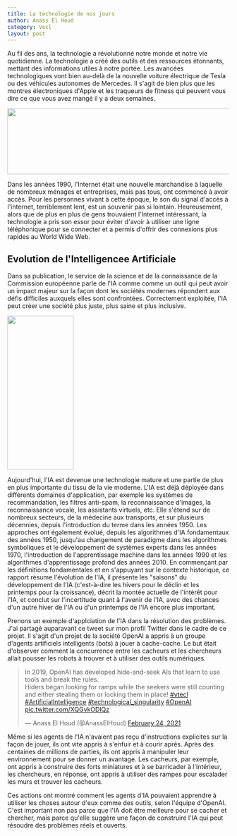 ```yaml
---
title: La technologie de nos jours
author: Anass El Houd
category: Vecl
layout: post
---
```


Au fil des ans, la technologie a révolutionné notre monde et notre vie quotidienne. La technologie a créé des outils et des ressources étonnants, mettant des informations utiles à notre portée.
Les avancées technologiques vont bien au-delà de la nouvelle voiture électrique de Tesla ou des véhicules autonomes de Mercedes. Il s'agit de bien plus que les montres électroniques d'Apple et les traqueurs de fitness qui peuvent vous dire ce que vous avez mangé il y a deux semaines.

<img style="float: center;"  src="https://www.pandasecurity.com/fr/mediacenter/src/uploads/2020/02/pandasecurity-internet-mundo.jpg" width="550" height="150" />

Dans les années 1990, l'Internet était une nouvelle marchandise à laquelle de nombreux ménages et entreprises, mais pas tous, ont commencé à avoir accès. Pour les personnes vivant à cette époque, le son du signal d'accès à l'internet, terriblement lent, est un souvenir pas si lointain. Heureusement, alors que de plus en plus de gens trouvaient l'Internet intéressant, la technologie a pris son essor pour éviter d'avoir à utiliser une ligne téléphonique pour se connecter et a permis d'offrir des connexions plus rapides au World Wide Web.


## Evolution de l'Intelligencee Artificiale

Dans sa publication, le service de la science et de la connaissance de la Commission européenne parle de l'IA comme comme un outil qui peut avoir un impact majeur sur la façon dont les sociétés modernes répondent aux défis difficiles auxquels elles sont confrontées. Correctement exploitée, l'IA peut créer une société plus juste, plus saine et plus inclusive.

<img style="float: center;"  src="https://ec.europa.eu/jrc/sites/jrcsh/files/styles/responsive-portrait/public/120469_190028.jpg?itok=2y3iRF6K" width="150" height="350" />

Aujourd'hui, l'IA est devenue une technologie mature et une partie de plus en plus importante du tissu de la vie moderne. L'IA est déjà déployée dans différents domaines d'application, par exemple les systèmes de recommandation, les filtres anti-spam, la reconnaissance d'images, la reconnaissance vocale, les assistants virtuels, etc. Elle s'étend sur de nombreux secteurs, de la médecine aux transports, et sur plusieurs décennies, depuis l'introduction du terme dans les années 1950. Les approches ont également évolué, depuis les algorithmes d'IA fondamentaux des années 1950, jusqu'au changement de paradigme dans les algorithmes symboliques et le développement de systèmes experts dans les années 1970, l'introduction de l'apprentissage machine dans les années 1990 et les algorithmes d'apprentissage profond des années 2010. En commençant par les définitions fondamentales et en s'appuyant sur le contexte historique, ce rapport résume l'évolution de l'IA, il présente les "saisons" du développement de l'IA (c'est-à-dire les hivers pour le déclin et les printemps pour la croissance), décrit la montée actuelle de l'intérêt pour l'IA, et conclut sur l'incertitude quant à l'avenir de l'IA, avec des chances d'un autre hiver de l'IA ou d'un printemps de l'IA encore plus important.

Prenons un exemple d'applciation de l'IA dans la résolution des problèmes. J'ai partagé auparavant ce tweet sur mon profil Twitter dans le cadre de ce projet. Il s'agit d'un projet de la société OpenAI a appris à un groupe d'agents artificiels intelligents (bots) à jouer à cache-cache. Le but était d'observer comment la concurrence entre les cacheurs et les chercheurs allait pousser les robots à trouver et à utiliser des outils numériques.

<blockquote class="twitter-tweet"><p lang="en" dir="ltr">In 2019, OpenAI has developed hide-and-seek AIs that learn to use tools and break the rules.<br>Hiders began looking for ramps while the seekers were still counting and either stealing them or locking them in place! <a href="https://twitter.com/hashtag/vtecl?src=hash&amp;ref_src=twsrc%5Etfw">#vtecl</a> <a href="https://twitter.com/hashtag/ArtificialIntelligence?src=hash&amp;ref_src=twsrc%5Etfw">#ArtificialIntelligence</a> <a href="https://twitter.com/hashtag/technological_singularity?src=hash&amp;ref_src=twsrc%5Etfw">#technological_singularity</a> <a href="https://twitter.com/hashtag/OpenAI?src=hash&amp;ref_src=twsrc%5Etfw">#OpenAI</a> <a href="https://t.co/XQGvkODlQz">pic.twitter.com/XQGvkODlQz</a></p>&mdash; Anass El Houd (@AnassElHoud) <a href="https://twitter.com/AnassElHoud/status/1364561483791818754?ref_src=twsrc%5Etfw">February 24, 2021</a></blockquote> <script async src="https://platform.twitter.com/widgets.js" charset="utf-8"></script>

Même si les agents de l'IA n'avaient pas reçu d'instructions explicites sur la façon de jouer, ils ont vite appris à s'enfuir et à courir après. Après des centaines de millions de parties, ils ont appris à manipuler leur environnement pour se donner un avantage. Les cacheurs, par exemple, ont appris à construire des forts miniatures et à se barricader à l'intérieur, les chercheurs, en réponse, ont appris à utiliser des rampes pour escalader les murs et trouver les cacheurs.

Ces actions ont montré comment les agents d'IA pouvaient apprendre à utiliser les choses autour d'eux comme des outils, selon l'équipe d'OpenAI. C'est important non pas parce que l'IA doit être meilleure pour se cacher et chercher, mais parce qu'elle suggère une façon de construire l'IA qui peut résoudre des problèmes réels et ouverts.


